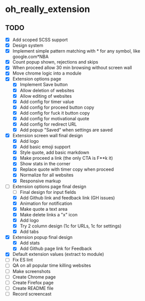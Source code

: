 # oh_really_extension

## TODO

- [x] Add scoped SCSS support
- [x] Design system
- [x] Implement simple pattern matching with * for any symbol, like google.com*NBA
- [x] Count popup shown, rejections and skips
- [x] When proceed allow 30 min browsing without screen wall
- [x] Move chrome logic into a module
- [x] Extension options page
  - [x] Implement Save button
  - [x] Allow deletion of websites
  - [x] Allow editing of websites
  - [x] Add config for timer value
  - [x] Add config for proceed button copy
  - [x] Add config for fuck it button copy
  - [x] Add config for motivational quote
  - [x] Add config for redirect URL
  - [x] Add popup "Saved" when settings are saved
- [x] Extension screen wall final design
  - [x] Add logo
  - [x] Add basic emoji support
  - [x] Style quote, add basic markdown
  - [x] Make proceed a link (the only CTA is F**k it)
  - [x] Show stats in the corner
  - [x] Replace quote with timer copy when proceed
  - [x] Normalize for all websites
  - [x] Responsive markup
- [ ] Extension options page final design
  - [ ] Final design for input fields
  - [x] Add Github link and feedback link (GH issues)
  - [x] Animation for notification
  - [x] Make quote a text area
  - [x] Make delete links a "x" icon
  - [x] Add logo
  - [x] Try 2 column design (1c for URLs, 1c for settings)
  - [x] Add tabs
- [x] Extension popup final design
  - [x] Add stats
  - [x] Add Github page link for Feedback
- [x] Default extension values (extract to module)
- [ ] Fix ES lint
- [ ] QA on all popular time killing websites
- [ ] Make screenshots
- [ ] Create Chrome page
- [ ] Create Firefox page
- [ ] Create README file
- [ ] Record screencast
